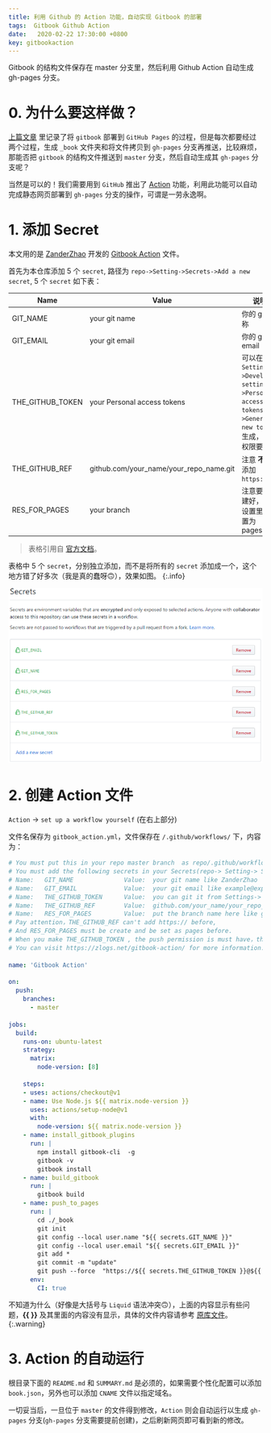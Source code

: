 ```yaml
---
title: 利用 Github 的 Action 功能，自动实现 Gitbook 的部署
tags:  Gitbook Github Action
date:   2020-02-22 17:30:00 +0800
key: gitbookaction
---
```

Gitbook 的结构文件保存在 master 分支里，然后利用 Github Action 自动生成 gh-pages 分支。
<!--more-->
# 0. 为什么要这样做？
[上篇文章](https://blog.xresearcher.com/2020/02/02/gitbook-tutorial.html) 里记录了将 `gitbook` 部署到 `GitHub Pages` 的过程，但是每次都要经过两个过程，生成 `_book` 文件夹和将文件拷贝到 `gh-pages` 分支再推送，比较麻烦，那能否把 `gitbook` 的结构文件推送到 `master` 分支，然后自动生成其 `gh-pages` 分支呢？

当然是可以的！我们需要用到 `GitHub` 推出了 [Action](https://github.com/features/actions) 功能，利用此功能可以自动完成静态网页部署到 `gh-pages` 分支的操作，可谓是一劳永逸啊。
# 1. 添加 Secret
本文用的是 [ZanderZhao](https://github.com/ZanderZhao/gitbook-action) 开发的 [Gitbook Action](https://github.com/marketplace/actions/gitbook-action) 文件。

首先为本仓库添加 5 个 `secret`, 路径为 `repo->Setting->Secrets->Add a new secret`, 5 个 `secret` 如下表：

| Name             | Value                                   | 说明                                                         |
| ---------------- | --------------------------------------- | ------------------------------------------------------------ |
| GIT_NAME         | your git name                           | 你的 git 名称                                                  |
| GIT_EMAIL        | your git email                          | 你的 git 的 email                                               |
| THE_GITHUB_TOKEN | your Personal access tokens             | 可以在 `Settings->Developer settings->Personal access tokens->Generate new token` 生成，注意权限要给足 |
| THE_GITHUB_REF   | github.com/your_name/your_repo_name.git | 注意 **不要** 添加 `https://`                                   |
| RES_FOR_PAGES    | your branch                             | 注意要提前建好，且在设置里面设置为 pages                      |

> 表格引用自 [官方文档](https://zlogs.net/gitbook-action/books/introduction_cn.html)。

表格中 5 个 `secret`，分别独立添加，而不是将所有的 `secret` 添加成一个，这个地方错了好多次（我是真的蠢呀🙃），效果如图。
{:.info}

![](/photos/github-add-secret.png)
# 2. 创建 Action 文件
`Action` -> `set up a workflow yourself` (在右上部分)

文件名保存为 `gitbook_action.yml`，文件保存在 `/.github/workflows/` 下，内容为：
~~~yml
# You must put this in your repo master branch  as repo/.github/workflow/gitbook_action.yml
# You must add the following secrets in your Secrets(repo-> Setting-> Secrets-> Add a new secret)
# Name:   GIT_NAME              Value:  your git name like ZanderZhao
# Name:   GIT_EMAIL             Value:  your git email like example@exp.com
# Name:   THE_GITHUB_TOKEN      Value:  you can git it from Settings-> Developer settings-> Personal access tokens-> Generate new token
# Name:   THE_GITHUB_REF        Value:  github.com/your_name/your_repo_name.git
# Name:   RES_FOR_PAGES         Value:  put the branch name here like gh-pages, where the build book you want put for
# Pay attention，THE_GITHUB_REF can't add https:// before,
# And RES_FOR_PAGES must be create and be set as pages before.
# When you make THE_GITHUB_TOKEN , the push permission is must have，the others, you can add.
# You can visit https://zlogs.net/gitbook-action/ for more information.

name: 'Gitbook Action'

on:
  push:
    branches:
      - master

jobs:
  build:
    runs-on: ubuntu-latest
    strategy:
      matrix:
        node-version: [8]

    steps:
    - uses: actions/checkout@v1
    - name: Use Node.js ${{ matrix.node-version }}
      uses: actions/setup-node@v1
      with:
        node-version: ${{ matrix.node-version }}
    - name: install_gitbook_plugins
      run: |
        npm install gitbook-cli  -g
        gitbook -v
        gitbook install
    - name: build_gitbook
      run: |
        gitbook build
    - name: push_to_pages
      run: |
        cd ./_book
        git init
        git config --local user.name "${{ secrets.GIT_NAME }}"
        git config --local user.email "${{ secrets.GIT_EMAIL }}"
        git add *
        git commit -m "update"
        git push --force  "https://${{ secrets.THE_GITHUB_TOKEN }}@${{ secrets.THE_GITHUB_REF }}" master:${{ secrets.RES_FOR_PAGES }}
      env:
        CI: true
~~~
不知道为什么（好像是大括号与 `Liquid` 语法冲突🙃），上面的内容显示有些问题，**\{\{ \}\}** 及其里面的内容没有显示，具体的文件内容请参考 [原库文件](https://github.com/x-researcher/blog/blob/gh-pages/_posts/2020-02-22-gitbook-action.md#2-%E5%88%9B%E5%BB%BA-action-%E6%96%87%E4%BB%B6)。
{:.warning}
# 3. Action 的自动运行
根目录下面的 `README.md` 和 `SUMMARY.md` 是必须的，如果需要个性化配置可以添加 `book.json`，另外也可以添加 `CNAME` 文件以指定域名。

一切妥当后，一旦位于 `master` 的文件得到修改，`Action` 则会自动运行以生成 `gh-pages` 分支(`gh-pages` 分支需要提前创建)，之后刷新网页即可看到新的修改。
